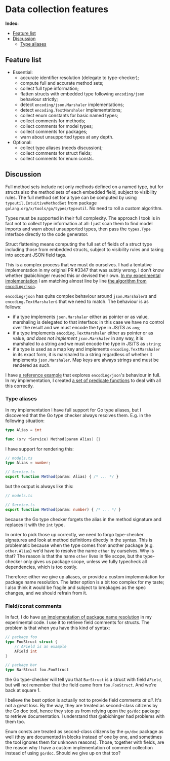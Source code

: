 # Data collection features

**Index:**
- [Feature list](#feature-list)
- [Discussion](#discussion)
    - [Type aliases](#type-aliases)

## Feature list

- Essential:
    - accurate identifier resolution (delegate to type-checker);
    - compute full and accurate method sets;
    - collect full type information;
    - flatten structs with embedded type following `encoding/json` behaviour strictly;
    - detect `encoding/json.Marshaler` implementations;
    - detect `encoding.TextMarshaler` implementations;
    - collect enum constants for basic named types;
    - collect comments for methods;
    - collect comments for model types;
    - collect comments for packages;
    - warn about unsupported types at any depth.
- Optional:
    - collect type aliases (needs discussion);
    - collect comments for struct fields;
    - collect comments for enum consts.

## Discussion

Full method sets include not only methods defined on a named type, but for structs also the method sets of each embedded field, subject to visibility rules. The full method set for a type can be computed by using `typeutil.IntuitiveMethodSet` from package `golang.org/x/tools/go/types/typeutil`. No need to roll a custom algorithm.

Types must be supported in their full complexity. The approach I took is in fact not to collect type information at all: I just scan them to find model imports and warn about unsupported types, then pass the `types.Type` interface directly to the code generator.

Struct flattening means computing the full set of fields of a struct type including those from embedded structs, subject to visibility rules and taking into account JSON field tags.

This is a complex process that we must do ourselves. I had a tentative implementation in my original PR #3347 that was subtly wrong. I don't know whether @abichinger reused this or devised their own. [In my experimental implementation](https://github.com/fbbdev/wails/blob/feat/bindgen_v2/v3/internal/parser/collect/struct.go#L97) I am matching almost line by line [the algorithm from `encoding/json`](https://github.com/golang/go/blob/master/src/encoding/json/encode.go#L1048).

`encoding/json` has quite complex behaviour around `json.Marshaler`s and `encoding.TextMarshaler`s that we need to match. The behaviour is as follows:

- if a type implements `json.Marshaler` either as pointer or as value, marshaling is delegated to that interface: in this case we have no control over the result and we must encode the type in JS/TS as `any`;
- if a type implements `encoding.TextMarshaler` either as pointer or as value, _and does not implement `json.Marshaler`_ in any way, it is marshaled to a string and we must encode the type in JS/TS as `string`;
- if a type is used as a map key and implements `encoding.TextMarshaler` in its exact form, it is marshaled to a string regardless of whether it implements `json.Marshaler`. Map keys are always strings and must be rendered as such.

I have [a reference example](https://github.com/fbbdev/wails/blob/feat/bindgen_v2/v3/internal/parser/collect/_reference/json_marshaler_behaviour.go) that explores `encoding/json`'s behaviour in full. In my implementation, I created [a set of predicate functions](https://github.com/fbbdev/wails/blob/feat/bindgen_v2/v3/internal/parser/collect/properties.go) to deal with all this correctly.

### Type aliases

In my implementation I have full support for Go type aliases, but I discovered that the Go type checker always resolves them. E.g. in the following situation:
```go
type Alias = int

func (srv *Service) Method(param Alias) {}
```
I have support for rendering this:
```ts
// models.ts
type Alias = number;

// Service.ts
export function Method(param: Alias) { /* ... */ }
```
but the output is always like this:
```ts
// models.ts

// Service.ts
export function Method(param: number) { /* ... */ }
```
because the Go type checker forgets the alias in the method signature and replaces it with the `int` type.

In order to pick those up correctly, we need to forgo type-checker signatures and look at method definitions directly in the syntax. This is problematic because when the type comes from another package (e.g. `other.Alias`) we'd have to resolve the name `other` by ourselves. Why is that? The reason is that the name `other` lives in file scope, but the type-checker only gives us package scope, unless we fully typecheck all dependencies, which is too costly.

Therefore: either we give up aliases, or provide a custom implementation for package name resolution. The latter option is a bit too complex for my taste; I also think it would be fragile and subject to breakages as the spec changes, and we should refrain from it.

### Field/const comments

In fact, I do have [an implementation of package name resolution](https://github.com/fbbdev/wails/blob/feat/bindgen_v2/v3/internal/parser/collect/typedef.go#L262) in my experimental code. I use it to retrieve field comments for structs. The problem is that when you have this kind of syntax:
```go
// package foo
type FooStruct struct {
    // AField is an example
    AField int
}

// package bar
type BarStruct foo.FooStruct
```
the Go type-checker will tell you that `BarStruct` is a struct with field `AField`, but will not remember that the field came from `foo.FooStruct`. And we're back at square 1.

I believe the best option is actually not to provide field comments _at all_. It's not a great loss. By the way, they are treated as second-class citizens by the Go doc tool, hence they stop us from relying upon the `go/doc` package to retrieve documentation. I understand that @abichinger had problems with them too.

Enum consts are treated as second-class citizens by the `go/doc` package as well (they are documented in blocks instead of one by one, and sometimes the tool ignores them for unknown reasons). Those, together with fields, are the reason why I have a custom implementation of comment collection instead of using `go/doc`. Should we give up on that too?
